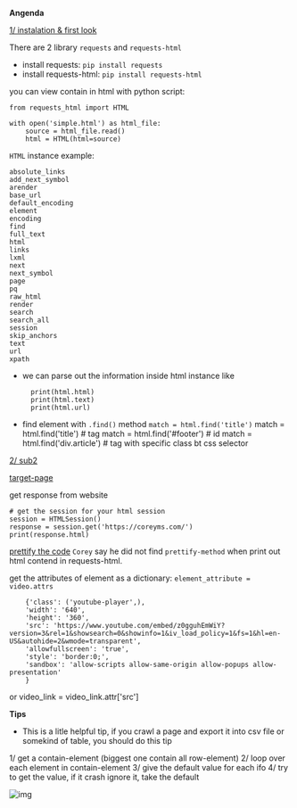 **Angenda**

[1/ instalation & first look](/requests-html/sub1)

There are 2 library `requests` and `requests-html`

- install requests: `pip install requests`
- install requests-html: `pip install requests-html`

you can view contain in html with python script:

    from requests_html import HTML

    with open('simple.html') as html_file:
        source = html_file.read()
        html = HTML(html=source)

`HTML` instance example:

    absolute_links
    add_next_symbol
    arender
    base_url
    default_encoding
    element
    encoding
    find
    full_text
    html
    links
    lxml
    next
    next_symbol
    page
    pq
    raw_html
    render
    search
    search_all
    session
    skip_anchors
    text
    url
    xpath

- we can parse out the information inside html instance like

        print(html.html)
        print(html.text)
        print(html.url)

- find element with `.find()` method `match = html.find('title')`
    match = html.find('title') # tag
    match = html.find('#footer') # id
    match = html.find('div.article') # tag with specific class bt css selector

[2/ sub2](/request-html/sub2)

[target-page](https://coreyms.com/)

get response from website

    # get the session for your html session
    session = HTMLSession()
    response = session.get('https://coreyms.com/')
    print(response.html)

[prettify the code](https://codebeautify.org/htmlviewer)
`Corey` say he did not find `prettify-method` when print out html contend in requests-html.

get the attributes of element as a dictionary: `element_attribute = video.attrs`

        {'class': ('youtube-player',),
        'width': '640',
        'height': '360',
        'src': 'https://www.youtube.com/embed/z0gguhEmWiY?version=3&rel=1&showsearch=0&showinfo=1&iv_load_policy=1&fs=1&hl=en-US&autohide=2&wmode=transparent',
        'allowfullscreen': 'true',
        'style': 'border:0;',
        'sandbox': 'allow-scripts allow-same-origin allow-popups allow-presentation'
        }
or 
        video_link = video_link.attr['src']

**Tips**
- This is a litle helpful tip, if you crawl a page and export it into csv file or somekind of table, you should do this tip

1/ get a contain-element (biggest one contain all row-element)
2/ loop over each element in contain-element
3/ give the default value for each ifo
4/ try to get the value, if it crash ignore it, take the default

![img](/imgs/useless_infomation.png)